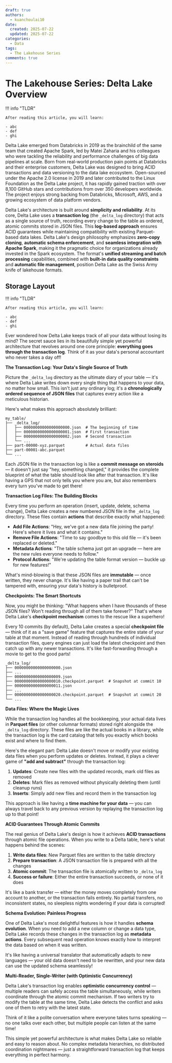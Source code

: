 ```yaml
---
draft: true
authors:
  - kuanchoulai10
date:
  created: 2025-07-22
  updated: 2025-07-22
categories:
  - Data
tags:
  - The Lakehouse Series
comments: true
---
```


# The Lakehouse Series: Delta Lake Overview

!!! info "TLDR"

    After reading this article, you will learn:

    - abc
    - def
    - ghi


<!-- more -->

Delta Lake emerged from Databricks in 2019 as the brainchild of the same team that created Apache Spark, led by Matei Zaharia and his colleagues who were tackling the reliability and performance challenges of big data pipelines at scale. Born from real-world production pain points at Databricks and their enterprise customers, Delta Lake was designed to bring ACID transactions and data versioning to the data lake ecosystem. Open-sourced under the Apache 2.0 license in 2019 and later contributed to the Linux Foundation as the Delta Lake project, it has rapidly gained traction with over 8,100 GitHub stars and contributions from over 350 developers worldwide. The project enjoys strong backing from Databricks, Microsoft, AWS, and a growing ecosystem of data platform vendors.

Delta Lake's architecture is built around **simplicity and reliability**. At its core, Delta Lake uses a **transaction log** (the `_delta_log` directory) that acts as a single source of truth, recording every change to the table as ordered, atomic commits stored in JSON files. This **log-based approach** ensures ACID guarantees while maintaining compatibility with existing Parquet-based data lakes. Delta Lake's design philosophy emphasizes **zero-copy cloning**, **automatic schema enforcement**, and **seamless integration with Apache Spark**, making it the pragmatic choice for organizations already invested in the Spark ecosystem. The format's **unified streaming and batch processing** capabilities, combined with **built-in data quality constraints** and **automatic file management**, position Delta Lake as the Swiss Army knife of lakehouse formats.

## Storage Layout

!!! info "TLDR"

    After reading this article, you will learn:

    - abc
    - def
    - ghi


<!-- more -->

Ever wondered how Delta Lake keeps track of all your data without losing its mind? The secret sauce lies in its beautifully simple yet powerful architecture that revolves around one core principle: **everything goes through the transaction log**. Think of it as your data's personal accountant who never takes a day off!

**The Transaction Log: Your Data's Single Source of Truth**

Picture the `_delta_log` directory as the ultimate diary of your table — it's where Delta Lake writes down every single thing that happens to your data, no matter how small. This isn't just any ordinary log; it's a **chronologically ordered sequence of JSON files** that captures every action like a meticulous historian.

Here's what makes this approach absolutely brilliant:

```
my_table/
├── _delta_log/
│   ├── 00000000000000000000.json  # The beginning of time
│   ├── 00000000000000000001.json  # First transaction
│   ├── 00000000000000000002.json  # Second transaction
│   └── ...
├── part-00000-xyz.parquet         # Actual data files
├── part-00001-abc.parquet
└── ...
```

Each JSON file in the transaction log is like a **commit message on steroids** — it doesn't just say "hey, something changed," it provides the complete blueprint of what the table should look like after that transaction. It's like having a GPS that not only tells you where you are, but also remembers every turn you've made to get there!

**Transaction Log Files: The Building Blocks**

Every time you perform an operation (insert, update, delete, schema change), Delta Lake creates a new numbered JSON file in the `_delta_log` directory. These files contain **actions** that describe exactly what happened:

- **Add File Actions**: "Hey, we've got a new data file joining the party! Here's where it lives and what it contains."
- **Remove File Actions**: "Time to say goodbye to this old file — it's been replaced or deleted."
- **Metadata Actions**: "The table schema just got an upgrade — here are the new rules everyone needs to follow."
- **Protocol Actions**: "We're updating the table format version — buckle up for new features!"

What's mind-blowing is that these JSON files are **immutable** — once written, they never change. It's like having a paper trail that can't be tampered with, ensuring your data's history is bulletproof.

**Checkpoints: The Smart Shortcuts**

Now, you might be thinking: "What happens when I have thousands of these JSON files? Won't reading through all of them take forever?" That's where Delta Lake's **checkpoint mechanism** comes to the rescue like a superhero!

Every 10 commits (by default), Delta Lake creates a special **checkpoint file** — think of it as a "save game" feature that captures the entire state of your table at that moment. Instead of reading through hundreds of individual transaction files, query engines can just load the latest checkpoint and then catch up with any newer transactions. It's like fast-forwarding through a movie to get to the good parts!

```
_delta_log/
├── 00000000000000000000.json
├── ...
├── 00000000000000000009.json
├── 00000000000000000010.checkpoint.parquet  # Snapshot at commit 10
├── 00000000000000000011.json
├── ...
├── 00000000000000000020.checkpoint.parquet  # Snapshot at commit 20
└── ...
```

**Data Files: Where the Magic Lives**

While the transaction log handles all the bookkeeping, your actual data lives in **Parquet files** (or other columnar formats) stored right alongside the `_delta_log` directory. These files are like the actual books in a library, while the transaction log is the card catalog that tells you exactly which books exist and where to find them.

Here's the elegant part: Delta Lake doesn't move or modify your existing data files when you perform updates or deletes. Instead, it plays a clever game of **"add and subtract"** through the transaction log:

1. **Updates**: Create new files with the updated records, mark old files as removed
2. **Deletes**: Mark files as removed without physically deleting them (until cleanup runs)
3. **Inserts**: Simply add new files and record them in the transaction log

This approach is like having a **time machine for your data** — you can always travel back to any previous version by replaying the transaction log up to that point!

**ACID Guarantees Through Atomic Commits**

The real genius of Delta Lake's design is how it achieves **ACID transactions** through atomic file operations. When you write to a Delta table, here's what happens behind the scenes:

1. **Write data files**: New Parquet files are written to the table directory
2. **Prepare transaction**: A JSON transaction file is prepared with all the changes
3. **Atomic commit**: The transaction file is atomically written to `_delta_log`
4. **Success or failure**: Either the entire transaction succeeds, or none of it does

It's like a bank transfer — either the money moves completely from one account to another, or the transaction fails entirely. No partial transfers, no inconsistent states, no sleepless nights wondering if your data is corrupted!

**Schema Evolution: Painless Progress**

One of Delta Lake's most delightful features is how it handles **schema evolution**. When you need to add a new column or change a data type, Delta Lake records these changes in the transaction log as **metadata actions**. Every subsequent read operation knows exactly how to interpret the data based on when it was written.

It's like having a universal translator that automatically adapts to new languages — your old data doesn't need to be rewritten, and your new data can use the updated schema seamlessly!

**Multi-Reader, Single-Writer (with Optimistic Concurrency)**

Delta Lake's transaction log enables **optimistic concurrency control** — multiple readers can safely access the table simultaneously, while writers coordinate through the atomic commit mechanism. If two writers try to modify the table at the same time, Delta Lake detects the conflict and asks one of them to retry with the latest state.

Think of it like a polite conversation where everyone takes turns speaking — no one talks over each other, but multiple people can listen at the same time!

This simple yet powerful architecture is what makes Delta Lake so reliable and easy to reason about. No complex metadata hierarchies, no distributed coordination nightmares — just a straightforward transaction log that keeps everything in perfect harmony.


